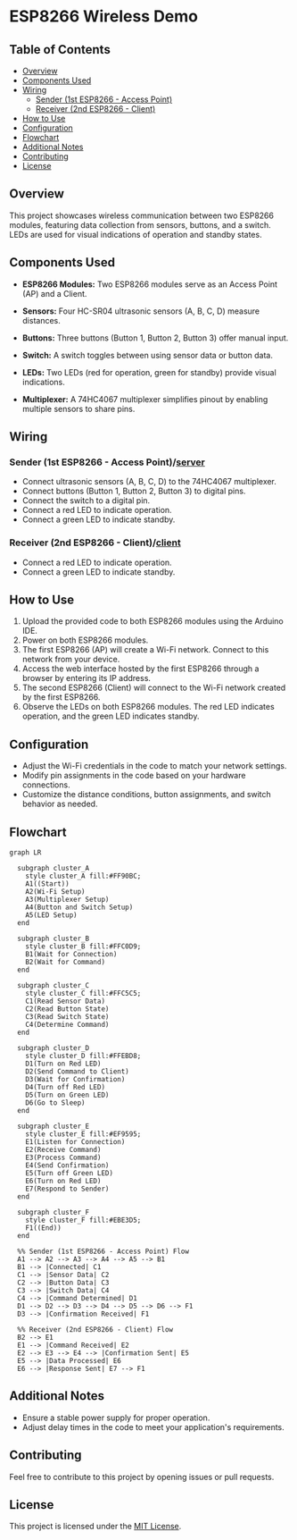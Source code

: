 # ESP8266 Wireless Demo

## Table of Contents

- [Overview](#overview)
- [Components Used](#components-used)
- [Wiring](#wiring)
  - [Sender (1st ESP8266 - Access Point)](#sender-1st-esp8266---access-pointserver)
  - [Receiver (2nd ESP8266 - Client)](#receiver-2nd-esp8266---clientclient)
- [How to Use](#how-to-use)
- [Configuration](#configuration)
- [Flowchart](#flowchart)
- [Additional Notes](#additional-notes)
- [Contributing](#contributing)
- [License](#license)

## Overview

This project showcases wireless communication between two ESP8266 modules, featuring data collection from sensors, buttons, and a switch. LEDs are used for visual indications of operation and standby states.

## Components Used

- **ESP8266 Modules:** Two ESP8266 modules serve as an Access Point (AP) and a Client.

- **Sensors:** Four HC-SR04 ultrasonic sensors (A, B, C, D) measure distances.

- **Buttons:** Three buttons (Button 1, Button 2, Button 3) offer manual input.

- **Switch:** A switch toggles between using sensor data or button data.

- **LEDs:** Two LEDs (red for operation, green for standby) provide visual indications.

- **Multiplexer:** A 74HC4067 multiplexer simplifies pinout by enabling multiple sensors to share pins.

## Wiring

### Sender (1st ESP8266 - Access Point)/[server](code/example/server.md)

- Connect ultrasonic sensors (A, B, C, D) to the 74HC4067 multiplexer.
- Connect buttons (Button 1, Button 2, Button 3) to digital pins.
- Connect the switch to a digital pin.
- Connect a red LED to indicate operation.
- Connect a green LED to indicate standby.

### Receiver (2nd ESP8266 - Client)/[client](code/example/client.md)

- Connect a red LED to indicate operation.
- Connect a green LED to indicate standby.

## How to Use

1. Upload the provided code to both ESP8266 modules using the Arduino IDE.
2. Power on both ESP8266 modules.
3. The first ESP8266 (AP) will create a Wi-Fi network. Connect to this network from your device.
4. Access the web interface hosted by the first ESP8266 through a browser by entering its IP address.
5. The second ESP8266 (Client) will connect to the Wi-Fi network created by the first ESP8266.
6. Observe the LEDs on both ESP8266 modules. The red LED indicates operation, and the green LED indicates standby.

## Configuration

- Adjust the Wi-Fi credentials in the code to match your network settings.
- Modify pin assignments in the code based on your hardware connections.
- Customize the distance conditions, button assignments, and switch behavior as needed.

## Flowchart

```mermaid
graph LR

  subgraph cluster_A
    style cluster_A fill:#FF90BC;
    A1((Start))
    A2(Wi-Fi Setup)
    A3(Multiplexer Setup)
    A4(Button and Switch Setup)
    A5(LED Setup)
  end

  subgraph cluster_B
    style cluster_B fill:#FFC0D9;
    B1(Wait for Connection)
    B2(Wait for Command)
  end

  subgraph cluster_C
    style cluster_C fill:#FFC5C5;
    C1(Read Sensor Data)
    C2(Read Button State)
    C3(Read Switch State)
    C4(Determine Command)
  end

  subgraph cluster_D
    style cluster_D fill:#FFEBD8;
    D1(Turn on Red LED)
    D2(Send Command to Client)
    D3(Wait for Confirmation)
    D4(Turn off Red LED)
    D5(Turn on Green LED)
    D6(Go to Sleep)
  end

  subgraph cluster_E
    style cluster_E fill:#EF9595;
    E1(Listen for Connection)
    E2(Receive Command)
    E3(Process Command)
    E4(Send Confirmation)
    E5(Turn off Green LED)
    E6(Turn on Red LED)
    E7(Respond to Sender)
  end

  subgraph cluster_F
    style cluster_F fill:#EBE3D5;
    F1((End))
  end

  %% Sender (1st ESP8266 - Access Point) Flow
  A1 --> A2 --> A3 --> A4 --> A5 --> B1
  B1 --> |Connected| C1
  C1 --> |Sensor Data| C2
  C2 --> |Button Data| C3
  C3 --> |Switch Data| C4
  C4 --> |Command Determined| D1
  D1 --> D2 --> D3 --> D4 --> D5 --> D6 --> F1
  D3 --> |Confirmation Received| F1

  %% Receiver (2nd ESP8266 - Client) Flow
  B2 --> E1
  E1 --> |Command Received| E2
  E2 --> E3 --> E4 --> |Confirmation Sent| E5
  E5 --> |Data Processed| E6
  E6 --> |Response Sent| E7 --> F1
```

## Additional Notes

- Ensure a stable power supply for proper operation.
- Adjust delay times in the code to meet your application's requirements.

## Contributing

Feel free to contribute to this project by opening issues or pull requests.

## License

This project is licensed under the [MIT License](LICENSE).
